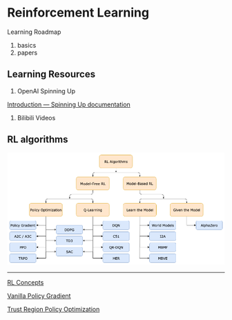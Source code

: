 # Reinforcement Learning

Learning Roadmap

1. basics
2. papers

## Learning Resources

1. OpenAI Spinning Up

[Introduction — Spinning Up  documentation](https://spinningup.openai.com/en/latest/user/introduction.html)

1. Bilibili Videos

## RL algorithms

![RL algorithms](assets/rlalgos.png)

---

[RL Concepts](https://www.notion.so/RL-Concepts-c16e19f04e094e51b676a4f06e1730a1?pvs=21)

[Vanilla Policy Gradient](https://www.notion.so/Vanilla-Policy-Gradient-26aed747a22644a2a3d18012b23e9e7d?pvs=21)

[Trust Region Policy Optimization](https://www.notion.so/Trust-Region-Policy-Optimization-12ae36a97d9949e4ae259caadfb810e2?pvs=21)
